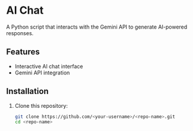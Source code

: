 # AI Chat

A Python script that interacts with the Gemini API to generate AI-powered responses.

## Features
- Interactive AI chat interface
- Gemini API integration

## Installation
1. Clone this repository:
   ```bash
   git clone https://github.com/<your-username>/<repo-name>.git
   cd <repo-name>
